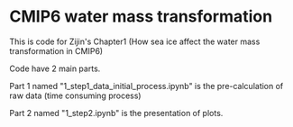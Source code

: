 # CMIP6 water mass transformation
This is code for Zijin's Chapter1 (How sea ice affect the water mass transformation in CMIP6)

Code have 2 main parts. 

Part 1 named "1_step1_data_initial_process.ipynb" is the pre-calculation of raw data (time consuming process)

Part 2 named "1_step2.ipynb" is the presentation of plots.
